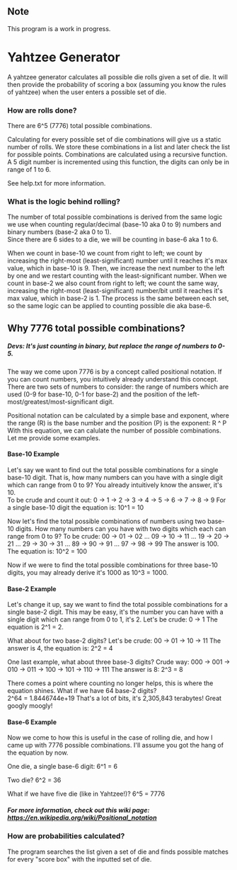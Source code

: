 ## Note
This program is a work in progress.

# Yahtzee Generator
A yahtzee generator calculates all possible die rolls given a set of die.
It will then provide the probability of scoring a box (assuming you know the rules of yahtzee) when the user enters a possible set of die.

### How are rolls done?
There are 6^5 (7776) total possible combinations.

Calculating for every possible set of die combinations will give us a static number of rolls.  We store these combinations in a list and later check the list for possible points.
Combinations are calculated using a recursive function.  A 5 digit number is incremented using this function, the digits can only be in range of 1 to 6.
 
See help.txt for more information.  

### What is the logic behind rolling?
The number of total possible combinations is derived from the same logic we use when counting regular/decimal (base-10 aka 0 to 9) numbers and binary numbers (base-2 aka 0 to 1).  
Since there are 6 sides to a die, we will be counting in base-6 aka 1 to 6.  

When we count in base-10 we count from right to left; we count by increasing the right-most (least-significant) number until it reaches it's max value, which in base-10 is 9.
Then, we increase the next number to the left by one and we restart counting with the least-significant number.
When we count in base-2 we also count from right to left; we count the same way, increasing the right-most (least-significant) number/bit until it reaches it's max value, which in base-2 is 1.
The process is the same between each set, so the same logic can be applied to counting possible die aka base-6.

## Why 7776 total possible combinations?
##### Devs: It's just counting in binary, but replace the range of numbers to 0-5.

The way we come upon 7776 is by a concept called positional notation.  If you can count numbers, you intuitively already understand this concept.
There are two sets of numbers to consider: the range of numbers which are used (0-9 for base-10, 0-1 for base-2) and the position of the left-most/greatest/most-significant digit.

Positional notation can be calculated by a simple base and exponent, where the range (R) is the base number and the position (P) is the exponent: R ^ P
With this equation, we can calulate the number of possible combinations.  Let me provide some examples.

#### Base-10 Example
Let's say we want to find out the total possible combinations for a single base-10 digit.  That is, how many numbers can you have with a single digit which can range from 0 to 9?  You already intuitively know the answer, it's 10.  
To be crude and count it out: 0 -> 1 -> 2 -> 3 -> 4 -> 5 -> 6 -> 7 -> 8 -> 9
For a single base-10 digit the equation is: 10^1 = 10

Now let's find the total possible combinations of numbers using two base-10 digits.  How many numbers can you have with two digits which each can range from 0 to 9?
To be crude: 00 -> 01 -> 02 ... 09 -> 10 -> 11 ... 19 -> 20 -> 21 ... 29 -> 30 -> 31 ... 89 -> 90 -> 91 ... 97 -> 98 -> 99
The answer is 100.  The equation is: 10^2 = 100

Now if we were to find the total possible combinations for three base-10 digits, you may already derive it's 1000 as 10^3 = 1000.

#### Base-2 Example
Let's change it up, say we want to find the total possible combinations for a single base-2 digit. This may be easy, it's the number you can have with a single digit which can range from 0 to 1, it's 2.
Let's be crude: 0 -> 1
The equation is 2^1 = 2.

What about for two base-2 digits?  Let's be crude: 00 -> 01 -> 10 -> 11
The answer is 4, the equation is: 2^2 = 4

One last example, what about three base-3 digits?
Crude way: 000 -> 001 -> 010 -> 011 -> 100 -> 101 -> 110 -> 111
The answer is 8: 2^3 = 8

There comes a point where counting no longer helps, this is where the equation shines.  What if we have 64 base-2 digits?  
2^64 = 1.8446744e+19
That's a lot of bits, it's 2,305,843 terabytes!  Great googly moogly!

#### Base-6 Example
Now we come to how this is useful in the case of rolling die, and how I came up with 7776 possible combinations.  I'll assume you got the hang of the equation by now.

One die, a single base-6 digit: 6^1 = 6

Two die?  6^2 = 36

What if we have five die (like in Yahtzee!)?  6^5 = 7776

##### For more information, check out this wiki page: https://en.wikipedia.org/wiki/Positional_notation

### How are probabilities calculated?
The program searches the list given a set of die and finds possible matches for every "score box" with the inputted set of die.

